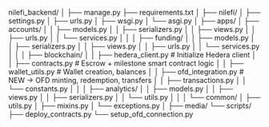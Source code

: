 nilefi_backend/
│
├── manage.py
├── requirements.txt
│
├── nilefi/
│   ├── settings.py
│   ├── urls.py
│   ├── wsgi.py
│   └── asgi.py
│
├── apps/
│   ├── accounts/
│   │   ├── models.py
│   │   ├── serializers.py
│   │   ├── views.py
│   │   ├── urls.py
│   │   └── services.py
│   │
│   ├── funding/
│   │   ├── models.py
│   │   ├── serializers.py
│   │   ├── views.py
│   │   ├── urls.py
│   │   └── services.py
│   │
│   ├── blockchain/
│   │   ├── hedera_client.py        # Initialize Hedera client
│   │   ├── contracts.py            # Escrow + milestone smart contract logic
│   │   ├── wallet_utils.py         # Wallet creation, balances
│   │   ├── ofd_integration.py      # NEW → OFD minting, redemption, transfers
│   │   ├── transactions.py
│   │   └── constants.py
│   │
│   ├── analytics/
│   │   ├── models.py
│   │   ├── views.py
│   │   ├── serializers.py
│   │   └── utils.py
│   │
│   └── common/
│       ├── utils.py
│       ├── mixins.py
│       └── exceptions.py
│
├── media/
└── scripts/
    ├── deploy_contracts.py
    └── setup_ofd_connection.py